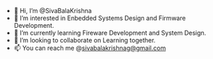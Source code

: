 - 👋 Hi, I’m @SivaBalaKrishna
- 👀 I’m interested in Enbedded Systems Design and Firmware Development.
- 🌱 I’m currently learning Fireware Development and System Design.
- 💞️ I’m looking to collaborate on Learning together.
- 📫 You can reach me @sivabalakrishnag@gmail.com

<!---
SivaBalaKrishna/SivaBalaKrishna is a ✨ special ✨ repository because its `README.md` (this file) appears on your GitHub profile.
You can click the Preview link to take a look at your changes.
--->

